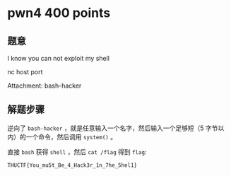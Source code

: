 pwn4 400 points
================

题意
-------------

I know you can not exploit my shell

nc host port

Attachment: bash-hacker


解题步骤
-------------

逆向了 `bash-hacker` ，就是任意输入一个名字，然后输入一个足够短（5 字节以内）的一个命令，然后调用 `system()` 。

直接 `bash` 获得 `shell` ，然后 `cat /flag` 得到 `flag`:

```
THUCTF{You_mu5t_Be_4_Hack3r_1n_7he_5hel1}
```

